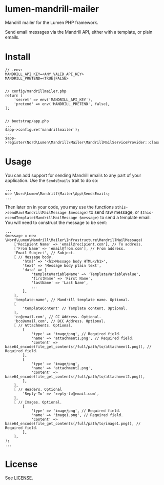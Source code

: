 # lumen-mandrill-mailer

Mandrill mailer for the Lumen PHP framework.

Send email messages via the Mandrill API, either with a template, or plain emails.

# Install

    // .env:
    MANDRILL_API_KEY=<ANY_VALID_API_KEY>
    MANDRILL_PRETEND=<TRUE|FALSE>
    
    
    // config/mandrillmailer.php
    return [
        'secret' => env('MANDRILL_API_KEY'),
        'pretend' => env('MANDRILL_PRETEND', false),
    ];

    
    // bootstrap/app.php
    ...
    $app->configure('mandrillmailer');
    ...
    $app->register(Nord\Lumen\Mandrill\Mailer\MandrillMailServiceProvider::class);

# Usage

You can add support for sending Mandrill emails to any part of your application. Use the `SendsEmails` trait to do so:

    ...
    use \Nord\Lumen\Mandrill\Mailer\App\SendsEmails;
    ...

Then later on in your code, you may use the functions `$this->sendRaw(MandrillMailMessage $message)` to send raw message,
or `$this->sendTemplate(MandrillMailMessage $message)` to send a template email. You will need to construct the message to
be sent:

    ...
    $message = new \Nord\Lumen\Mandrill\Mailer\Infrastructure\MandrillMailMessage(
        ['Recipient Name' => 'email@recipient.com'], // To address.
        ['From Name' => 'email@from.com'], // From address.
        'Email Subject', // Subject.
        [ // Message body.
            'html' => '<h1>Message body HTML</h1>',
            'text' => 'Message body plain text',
            'data' => [
                'templateVariableName' => 'TemplateVariableValue',
                'firstName' => 'First Name',
                'lastName' => 'Last Name',
                ...
            ],
        ],
        'template-name', // Mandrill template name. Optional.
        [
            'templateContent' // Template content. Optional.
        ],
        'cc@email.com', // CC Address. Optional.
        'bcc@email.com', // BCC Address. Optional.
        [ // Attachments. Optional.
            [
                'type' => 'image/png', // Required field.
                'name' => 'attachment1.png', // Required field.
                'content' => base64_encode(file_get_contents(/full/path/to/attachment1.png)), // Required field.
            ],
            [
                'type' => 'image/png',
                'name' => 'attachment2.png',
                'content' => base64_encode(file_get_contents(/full/path/to/attachment2.png)),
            ],
        ],
        [ // Headers. Optional
            'Reply-To' => 'reply-to@email.com',
        ],
        [ // Images. Optional.
            [
                'type' => 'image/png', // Required field.
                'name' => 'image1.png', // Required field.
                'content' => base64_encode(file_get_contents(/full/path/to/image1.png)), // Required field.
            ],
        ],
    );
    ...

# License
See [LICENSE](LICENSE).
